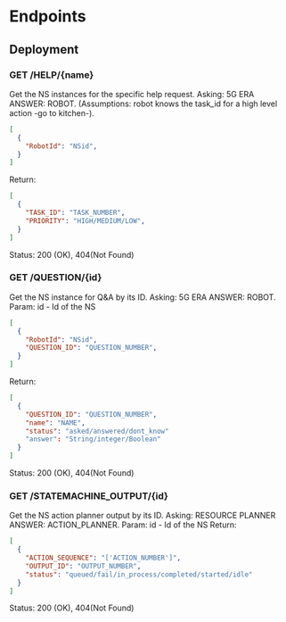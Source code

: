# Endpoints

## Deployment


### GET /HELP/{name} 
Get the NS instances for the specific help request. Asking: 5G ERA ANSWER: ROBOT.
(Assumptions: robot knows the task_id for a high level action -go to kitchen-).

```json
[
  {
    "RobotId": "NSid",
  }
]
```


Return: 
```json
[
  {
    "TASK_ID": "TASK_NUMBER",
    "PRIORITY": "HIGH/MEDIUM/LOW",
  }
]
```
Status: 200 (OK), 404(Not Found)

### GET /QUESTION/{id} 
Get the NS instance for Q&A by its ID. Asking: 5G ERA ANSWER: ROBOT.
Param: id - Id of the NS

```json
[
  {
    "RobotId": "NSid",
    "QUESTION_ID": "QUESTION_NUMBER",
  }
]
```

Return: 
```json
[
  {
    "QUESTION_ID": "QUESTION_NUMBER",
    "name": "NAME",
    "status": "asked/answered/dont_know"
    "answer": "String/integer/Boolean"
  }
]
```

Status: 200 (OK), 404(Not Found)


### GET /STATEMACHINE_OUTPUT/{id} 
Get the NS action planner output by its ID. Asking: RESOURCE PLANNER ANSWER: ACTION_PLANNER.
Param: id - Id of the NS
Return: 
```json
[
  {
    "ACTION_SEQUENCE": "['ACTION_NUMBER']",
    "OUTPUT_ID": "OUTPUT_NUMBER",
    "status": "queued/fail/in_process/completed/started/idle"
  }
]
```

Status: 200 (OK), 404(Not Found)
